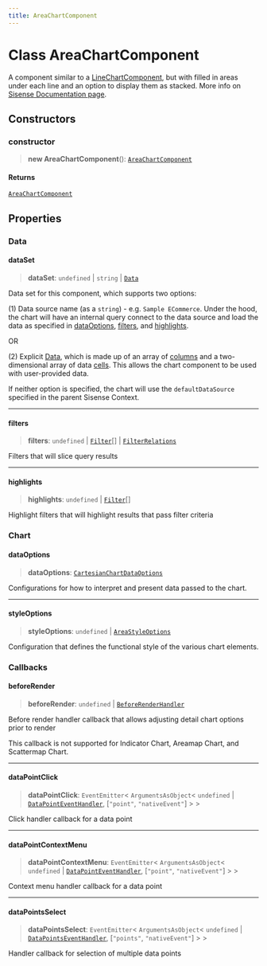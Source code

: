```yaml
---
title: AreaChartComponent
---
```


# Class AreaChartComponent

A component similar to a [LineChartComponent](class.LineChartComponent.md),
but with filled in areas under each line and an option to display them as stacked.
More info on [Sisense Documentation page](https://docs.sisense.com/main/SisenseLinux/area-chart.htm).

## Constructors

### constructor

> **new AreaChartComponent**(): [`AreaChartComponent`](class.AreaChartComponent.md)

#### Returns

[`AreaChartComponent`](class.AreaChartComponent.md)

## Properties

### Data

#### dataSet

> **dataSet**: `undefined` \| `string` \| [`Data`](../../sdk-data/interfaces/interface.Data.md)

Data set for this component, which supports two options:

(1) Data source name (as a `string`) - e.g. `Sample ECommerce`. Under the hood,
the chart will have an internal query connect to the data source
and load the data as specified in [dataOptions](class.AreaChartComponent.md#dataoptions), [filters](class.AreaChartComponent.md#filters), and [highlights](class.AreaChartComponent.md#highlights).

OR

(2) Explicit [Data](../../sdk-data/interfaces/interface.Data.md), which is made up of
an array of [columns](../../sdk-data/interfaces/interface.Column.md)
and a two-dimensional array of data [cells](../../sdk-data/interfaces/interface.Cell.md).
This allows the chart component to be used
with user-provided data.

If neither option is specified,
the chart will use the `defaultDataSource` specified in the parent Sisense Context.

***

#### filters

> **filters**: `undefined` \| [`Filter`](../../sdk-data/interfaces/interface.Filter.md)[] \| [`FilterRelations`](../../sdk-data/interfaces/interface.FilterRelations.md)

Filters that will slice query results

***

#### highlights

> **highlights**: `undefined` \| [`Filter`](../../sdk-data/interfaces/interface.Filter.md)[]

Highlight filters that will highlight results that pass filter criteria

### Chart

#### dataOptions

> **dataOptions**: [`CartesianChartDataOptions`](../interfaces/interface.CartesianChartDataOptions.md)

Configurations for how to interpret and present data passed to the chart.

***

#### styleOptions

> **styleOptions**: `undefined` \| [`AreaStyleOptions`](../interfaces/interface.AreaStyleOptions.md)

Configuration that defines the functional style of the various chart elements.

### Callbacks

#### beforeRender

> **beforeRender**: `undefined` \| [`BeforeRenderHandler`](../type-aliases/type-alias.BeforeRenderHandler.md)

Before render handler callback that allows adjusting
detail chart options prior to render

This callback is not supported for Indicator Chart, Areamap Chart, and Scattermap Chart.

***

#### dataPointClick

> **dataPointClick**: `EventEmitter`\< `ArgumentsAsObject`\< `undefined` \| [`DataPointEventHandler`](../../sdk-ui/type-aliases/type-alias.DataPointEventHandler.md), [`"point"`, `"nativeEvent"`] \> \>

Click handler callback for a data point

***

#### dataPointContextMenu

> **dataPointContextMenu**: `EventEmitter`\< `ArgumentsAsObject`\< `undefined` \| [`DataPointEventHandler`](../../sdk-ui/type-aliases/type-alias.DataPointEventHandler.md), [`"point"`, `"nativeEvent"`] \> \>

Context menu handler callback for a data point

***

#### dataPointsSelect

> **dataPointsSelect**: `EventEmitter`\< `ArgumentsAsObject`\< `undefined` \| [`DataPointsEventHandler`](../../sdk-ui/type-aliases/type-alias.DataPointsEventHandler.md), [`"points"`, `"nativeEvent"`] \> \>

Handler callback for selection of multiple data points
